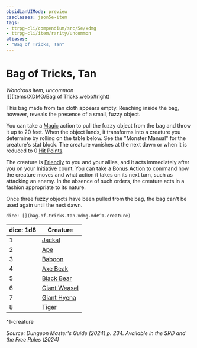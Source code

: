 ```yaml
---
obsidianUIMode: preview
cssclasses: json5e-item
tags:
- ttrpg-cli/compendium/src/5e/xdmg
- ttrpg-cli/item/rarity/uncommon
aliases: 
- "Bag of Tricks, Tan"
---
```

# Bag of Tricks, Tan
*Wondrous item, uncommon*  
![](items/XDMG/Bag of Tricks.webp#right)


This bag made from tan cloth appears empty. Reaching inside the bag, however, reveals the presence of a small, fuzzy object.

You can take a [Magic](/3-Mechanics/CLI/actions.md#Magic) action to pull the fuzzy object from the bag and throw it up to 20 feet. When the object lands, it transforms into a creature you determine by rolling on the table below. See the "Monster Manual" for the creature's stat block. The creature vanishes at the next dawn or when it is reduced to 0 [Hit Points](/3-Mechanics/CLI/variant-rules/hit-points-xphb.md).

The creature is [Friendly](/3-Mechanics/CLI/variant-rules/friendly-attitude-xphb.md) to you and your allies, and it acts immediately after you on your [Initiative](/3-Mechanics/CLI/variant-rules/initiative-xphb.md) count. You can take a [Bonus Action](/3-Mechanics/CLI/variant-rules/bonus-action-xphb.md) to command how the creature moves and what action it takes on its next turn, such as attacking an enemy. In the absence of such orders, the creature acts in a fashion appropriate to its nature.

Once three fuzzy objects have been pulled from the bag, the bag can't be used again until the next dawn.

`dice: [](bag-of-tricks-tan-xdmg.md#^1-creature)`

| dice: 1d8 | Creature |
|-----------|----------|
| 1 | [Jackal](/3-Mechanics/CLI/bestiary/beast/jackal-xmm.md) |
| 2 | [Ape](/3-Mechanics/CLI/bestiary/beast/ape-xmm.md) |
| 3 | [Baboon](/3-Mechanics/CLI/bestiary/beast/baboon-xmm.md) |
| 4 | [Axe Beak](/3-Mechanics/CLI/bestiary/monstrosity/axe-beak-xmm.md) |
| 5 | [Black Bear](/3-Mechanics/CLI/bestiary/beast/black-bear-xmm.md) |
| 6 | [Giant Weasel](/3-Mechanics/CLI/bestiary/beast/giant-weasel-xmm.md) |
| 7 | [Giant Hyena](/3-Mechanics/CLI/bestiary/beast/giant-hyena-xmm.md) |
| 8 | [Tiger](/3-Mechanics/CLI/bestiary/beast/tiger-xmm.md) |
^1-creature

*Source: Dungeon Master's Guide (2024) p. 234. Available in the <span title='Systems Reference Document (5.2)'>SRD</span> and the Free Rules (2024)*